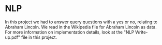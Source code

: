 # NLP

In this project we had to answer query questions with a yes or no, relating to Abraham Lincoln.
We read in the Wikipedia file for Abraham Lincoln as data.
For more information on implementation details, look at the "NLP Write-up.pdf" file in this project.
